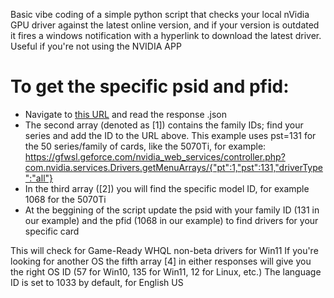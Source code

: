 Basic vibe coding of a simple python script that checks your local nVidia GPU driver against the latest online version, and if your version is outdated it fires a windows notification with a hyperlink to download the latest driver. Useful if you're not using the NVIDIA APP

# To get the specific psid and pfid:
- Navigate to [this URL](https://gfwsl.geforce.com/nvidia_web_services/controller.php?com.nvidia.services.Drivers.getMenuArrays/{"pt":1,"driverType":"all"}) and read the response .json 
- The second array (denoted as [1]) contains the family IDs; find your series and add the ID to the URL above. This example uses pst=131 for the 50 series/family of cards, like the 5070Ti, for example:  
https://gfwsl.geforce.com/nvidia_web_services/controller.php?com.nvidia.services.Drivers.getMenuArrays/{"pt":1,"pst":131,"driverType":"all"} 
- In the third array ([2]) you will find the specific model ID, for example 1068 for the 5070Ti
- At the beggining of the script update the psid with your family ID (131 in our example) and the pfid (1068 in our example) to find drivers for your specific card

This will check for Game-Ready WHQL non-beta drivers for Win11
If you're looking for another OS the fifth array [4] in either responses will give you the right OS ID (57 for Win10, 135 for Win11, 12 for Linux, etc.)
The language ID is set to 1033 by default, for English US
